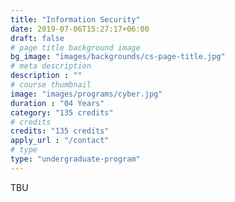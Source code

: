 ```yaml
---
title: "Information Security"
date: 2019-07-06T15:27:17+06:00
draft: false
# page title background image
bg_image: "images/backgrounds/cs-page-title.jpg"
# meta description
description : ""
# course thumbnail
image: "images/programs/cyber.jpg"
duration : "04 Years"
category: "135 credits"
# credits
credits: "135 credits"
apply_url : "/contact"
# type
type: "undergraduate-program"
---
```


TBU

